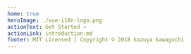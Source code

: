 ```yaml
---
home: true
heroImage: ./vue-i18n-logo.png
actionText: Get Started →
actionLink: introduction.md
footer: MIT Licensed | Copyright © 2018 kazuya kawaguchi
---
```

